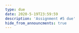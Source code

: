 ```yaml
---
type: due
date: 2020-5-19T23:59:59
description: 'Assignment #5 due'
hide_from_announcments: true
---
```

